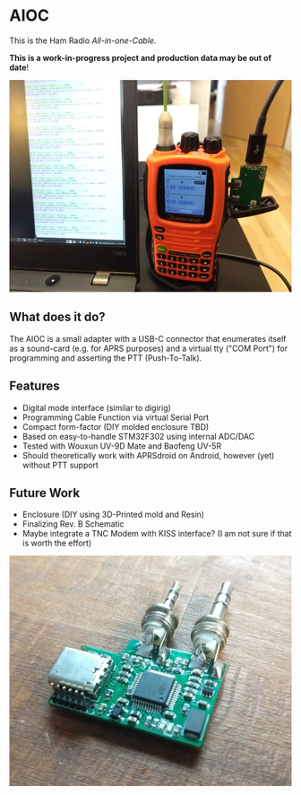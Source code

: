 # AIOC
This is the Ham Radio *All-in-one-Cable*. 

**This is a work-in-progress project and production data may be out of date**!

![AIOC with Wouxun and Direwolf](doc/images/k1-aioc-wouxun.jpg?raw=true "AIOC with Wouxun and Direwolf")

## What does it do?
The AIOC is a small adapter with a USB-C connector that enumerates itself as a sound-card (e.g. for APRS purposes) 
and a virtual tty ("COM Port") for programming and asserting the PTT (Push-To-Talk).

## Features ##
- Digital mode interface (similar to digirig)
- Programming Cable Function via virtual Serial Port
- Compact form-factor (DIY molded enclosure TBD)
- Based on easy-to-handle STM32F302 using internal ADC/DAC
- Tested with Wouxun UV-9D Mate and Baofeng UV-5R
- Should theoretically work with APRSdroid on Android, however (yet) without PTT support

## Future Work ##
- Enclosure (DIY using 3D-Printed mold and Resin)
- Finalizing Rev. B Schematic
- Maybe integrate a TNC Modem with KISS interface? (I am not sure if that is worth the effort)


![Top side of PCB](doc/images/k1-aioc-photo.jpg?raw=true "Top side of PCB")
